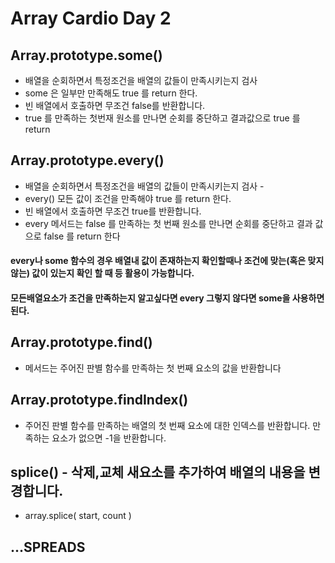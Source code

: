 # Array Cardio Day 2

## Array​.prototype​.some()
 * 배열을 순회하면서 특정조건을 배열의 값들이 만족시키는지 검사 
 * some 은 일부만 만족해도 true 를 return 한다.
 * 빈 배열에서 호출하면 무조건 false를 반환합니다.
 * true 를 만족하는 첫번재 원소를 만나면 순회를 중단하고 결과값으로 true 를 return

## Array​.prototype​.every()
 * 배열을 순회하면서 특정조건을 배열의 값들이 만족시키는지 검사 - 
 * every() 모든 값이 조건을 만족해야 true 를 return 한다.
 * 빈 배열에서 호출하면 무조건 true를 반환합니다.
 * every 메서드는 false 를 만족하는 첫 번째 원소를 만나면 순회를 중단하고 결과 값으로 false 를 return 한다

#### every나 some 함수의 경우 배열내 값이 존재하는지 확인할때나 조건에 맞는(혹은 맞지 않는) 값이 있는지 확인 할 때 등 활용이 가능합니다.
#### 모든배열요소가 조건을 만족하는지 알고싶다면 every 그렇지 않다면 some을 사용하면 된다.

## Array.prototype.find()
 * 메서드는 주어진 판별 함수를 만족하는 첫 번째 요소의 값을 반환합니다

## Array.prototype.findIndex()
 * 주어진 판별 함수를 만족하는 배열의 첫 번째 요소에 대한 인덱스를 반환합니다. 만족하는 요소가 없으면 -1을 반환합니다.


## splice()  - 삭제,교체 새요소를 추가하여 배열의 내용을 변경합니다.
 * array.splice( start, count )

## ...SPREADS
